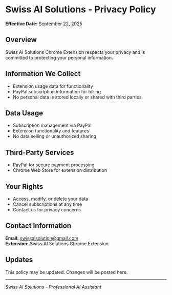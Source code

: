# Swiss AI Solutions - Privacy Policy

**Effective Date:** September 22, 2025

## Overview
Swiss AI Solutions Chrome Extension respects your privacy and is committed to protecting your personal information.

## Information We Collect
- Extension usage data for functionality
- PayPal subscription information for billing
- No personal data is stored locally or shared with third parties

## Data Usage
- Subscription management via PayPal
- Extension functionality and features
- No data selling or unauthorized sharing

## Third-Party Services
- PayPal for secure payment processing
- Chrome Web Store for extension distribution

## Your Rights
- Access, modify, or delete your data
- Cancel subscriptions at any time
- Contact us for privacy concerns

## Contact Information
**Email:** swissaisolution@gmail.com  
**Extension:** Swiss AI Solutions Chrome Extension  

## Updates
This policy may be updated. Changes will be posted here.

---
*Swiss AI Solutions - Professional AI Assistant*
